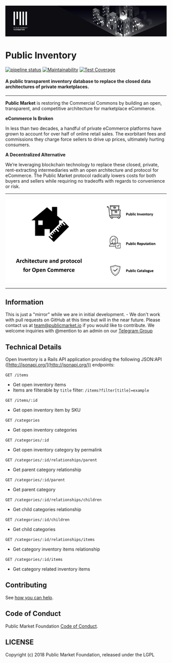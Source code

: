 ![Public Market Foundation](.github/public_market_readme_banner_1024_big.png)

# Public Inventory

[![pipeline status](https://gitlab.com/publicmarket/open-inventory/badges/master/pipeline.svg)](https://gitlab.com/publicmarket/open-inventory/commits/master)
[![Maintainability](https://api.codeclimate.com/v1/badges/2a08e6ac45bd2fce6395/maintainability)](https://codeclimate.com/github/public-market-foundation/public-inventory/maintainability)
[![Test Coverage](https://api.codeclimate.com/v1/badges/2a08e6ac45bd2fce6395/test_coverage)](https://codeclimate.com/github/public-market-foundation/public-inventory/test_coverage)

#### A public transparent inventory database to replace the closed data architectures of private marketplaces.

---


**Public Market** is restoring the Commercial Commons by building 
an open, transparent, and competitive architecture 
for marketplace eCommerce.

**eCommerce Is Broken**

In less than two decades, a handful of private eCommerce platforms 
have grown to account for over half of online retail sales. 
The exorbitant fees and commissions they charge force sellers 
to drive up prices, ultimately hurting consumers.

**A Decentralized Alternative**

We’re leveraging blockchain technology to replace these closed, private, 
rent-extracting intermediaries with an open architecture and 
protocol for eCommerce. The Public Market protocol radically lowers costs for both buyers and sellers while requiring no tradeoffs with regards to convenience or risk.


---

<p align="center">
  <img src=".github/PMFP.png?raw=true" alt="PMF Protocol"/>
</p>

---

## Information

This is just a "mirror" while we are in initial development. - We don't work with pull requests on GitHub at this time but will in the near future. Please contact us at team@publicmarket.io if you would like to contribute. We welcome inquiries with @mention to an admin on our [Telegram Group](https://t.me/publicmrkt)

## Technical Details

Open Inventory is a Rails API application providing the following JSON:API ([http://jsonapi.org/](http://jsonapi.org/)) endpoints:

`GET /items`

* Get open inventory items
* Items are filterable by `title` filter: `/items?filter[title]=example`

`GET /items/:id`

* Get open inventory item by SKU

`GET /categories`

* Get open inventory categories

`GET /categories/:id`

* Get open inventory category by permalink

`GET /categories/:id/relationships/parent`

* Get parent category relationship

`GET /categories/:id/parent`

* Get parent category

`GET /categories/:id/relationships/children`

* Get child categories relationship

`GET /categories/:id/children`

* Get child categories

`GET /categories/:id/relationships/items`

* Get category inventory items relationship

`GET /categories/:id/items`

* Get category related inventory items

## Contributing

See [how you can help](.github/CONTRIBUTING.md).

## Code of Conduct

Public Market Foundation [Code of Conduct](.github/CODE_OF_CONDUCT.md).

## LICENSE

Copyright (c) 2018 Public Market Foundation, released under the LGPL
